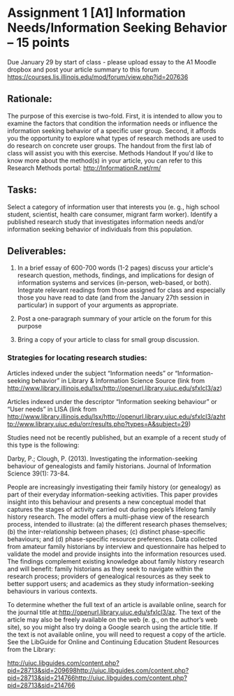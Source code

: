 # Assignment 1 [A1] Information Needs/Information Seeking Behavior – 15 points

Due January 29 by start of class - please upload essay to the A1
Moodle dropbox and post your article summary to this forum
https://courses.lis.illinois.edu/mod/forum/view.php?id=207636

## Rationale:

The purpose of this exercise is two-fold. First, it is intended to
allow you to examine the factors that condition the information needs
or influence the information seeking behavior of a specific user
group. Second, it affords you the opportunity to explore what types of
research methods are used to do research on concrete user groups. The
handout from the first lab of class will assist you with this
exercise. Methods Handout If you'd like to know more about the
method(s) in your article, you can refer to this Research Methods
portal: http://InformationR.net/rm/

## Tasks:

Select a category of information user that interests you (e. g., high
school student, scientist, health care consumer, migrant farm worker).
Identify a published research study that investigates information
needs and/or information seeking behavior of individuals from this
population.

## Deliverables:

1. In a brief essay of 600-700 words (1-2 pages) discuss your
   article's research question, methods, findings, and implications
   for design of information systems and services (in-person,
   web-based, or both). Integrate relevant readings from those
   assigned for class and especially those you have read to date (and
   from the January 27th session in particular) in support of your
   arguments as appropriate.

2. Post a one-paragraph summary of your article on the forum for this
   purpose

3. Bring a copy of your article to class for small group discussion.

### Strategies for locating research studies:

Articles indexed under the subject “Information needs” or
“Information-seeking behavior” in Library & Information Science Source
(link from
http://www.library.illinois.edu/lsx/http://openurl.library.uiuc.edu/sfxlcl3/az)

Articles indexed under the descriptor “Information seeking behaviour”
or “User needs” in LISA (link from
http://www.library.illinois.edu/lsx/http://openurl.library.uiuc.edu/sfxlcl3/azhttp://www.library.uiuc.edu/orr/results.php?types=A&subject=29)

Studies need not be recently published, but an example of a recent
study of this type is the following:

Darby, P.; Clough, P. (2013). Investigating the information-seeking
behaviour of genealogists and family historians.  Journal of
Information Science 39(1): 73-84.

People are increasingly investigating their family history (or
genealogy) as part of their everyday information-seeking
activities. This paper provides insight into this behaviour and
presents a new conceptual model that captures the stages of activity
carried out during people’s lifelong family history research. The
model offers a multi-phase view of the research process, intended to
illustrate: (a) the different research phases themselves; (b) the
inter-relationship between phases; (c) distinct phase-specific
behaviours; and (d) phase-specific resource preferences. Data
collected from amateur family historians by interview and
questionnaire has helped to validate the model and provide insights
into the information resources used. The findings complement existing
knowledge about family history research and will benefit: family
historians as they seek to navigate within the research process;
providers of genealogical resources as they seek to better support
users; and academics as they study information-seeking behaviours in
various contexts.

To determine whether the full text of an article is available online,
search for the journal title
at:http://openurl.library.uiuc.edu/sfxlcl3/az. The text of the article
may also be freely available on the web (e. g., on the author’s web
site), so you might also try doing a Google search using the article
title.  If the text is not available online, you will need to request
a copy of the article. See the LibGuide for Online and Continuing
Education Student Resources from the Library:

http://uiuc.libguides.com/content.php?pid=28713&sid=209698http://uiuc.libguides.com/content.php?pid=28713&sid=214766http://uiuc.libguides.com/content.php?pid=28713&sid=214766